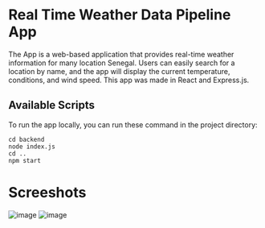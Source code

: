# Real Time Weather Data Pipeline App

The  App is a web-based application that provides real-time weather information for many location Senegal. Users can easily search for a location by name, and the app will display the current temperature, conditions, and wind speed. This app was made in React and Express.js.

## Available Scripts

To run the app locally, you can run these command in the project directory:
```shell
cd backend
node index.js
cd ..
npm start
```

# Screeshots

![image](https://github.com/SalyDgn/weather-app/assets/86668140/c5e0c6a5-66a7-49e5-bab1-395e9515b08c)
![image](https://github.com/SalyDgn/weather-app/assets/86668140/423ea6f1-69d2-42f2-a795-1bf85be029c6)

